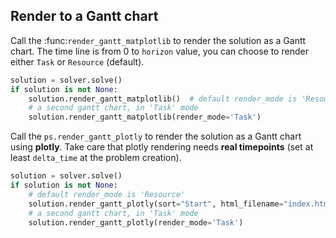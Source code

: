 ## Render to a Gantt chart

Call the :func:`render_gantt_matplotlib` to render the solution as a Gantt chart. The time line is from 0 to `horizon` value, you can choose to render either `Task` or `Resource` (default).

``` py
solution = solver.solve()
if solution is not None:
    solution.render_gantt_matplotlib()  # default render_mode is 'Resource'
    # a second gantt chart, in 'Task' mode
    solution.render_gantt_matplotlib(render_mode='Task')
```

Call the `ps.render_gantt_plotly` to render the solution as a Gantt chart using **plotly**.
Take care that plotly rendering needs **real timepoints** (set at least `delta_time` at the problem creation).

``` py
solution = solver.solve()
if solution is not None:
    # default render_mode is 'Resource'
    solution.render_gantt_plotly(sort="Start", html_filename="index.html")
    # a second gantt chart, in 'Task' mode
    solution.render_gantt_plotly(render_mode='Task')
```
